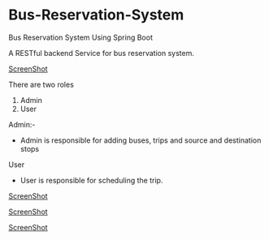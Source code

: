 # Bus-Reservation-System
Bus Reservation System Using Spring Boot

A RESTful backend Service for bus reservation system.

[ScreenShot](images/Screenshot(41).png)

There are two roles 

1. Admin
2. User

Admin:-
* Admin is responsible for adding buses, trips and source and destination stops

User
* User is responsible for scheduling the trip.

[ScreenShot](images/Screenshot(42).png)

[ScreenShot](images/Screenshot(43).png)

[ScreenShot](images/Screenshot(44).png)

